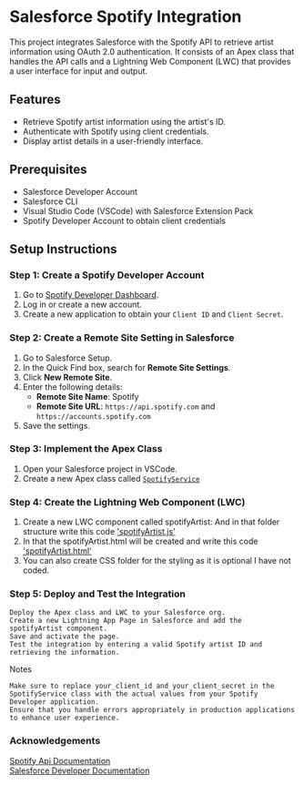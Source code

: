 # Salesforce Spotify Integration

This project integrates Salesforce with the Spotify API to retrieve artist information using OAuth 2.0 authentication. It consists of an Apex class that handles the API calls and a Lightning Web Component (LWC) that provides a user interface for input and output.

## Features

- Retrieve Spotify artist information using the artist's ID.
- Authenticate with Spotify using client credentials.
- Display artist details in a user-friendly interface.

## Prerequisites

- Salesforce Developer Account
- Salesforce CLI
- Visual Studio Code (VSCode) with Salesforce Extension Pack
- Spotify Developer Account to obtain client credentials

## Setup Instructions

### Step 1: Create a Spotify Developer Account

1. Go to [Spotify Developer Dashboard](https://developer.spotify.com/dashboard/).
2. Log in or create a new account.
3. Create a new application to obtain your `Client ID` and `Client Secret`.

### Step 2: Create a Remote Site Setting in Salesforce

1. Go to Salesforce Setup.
2. In the Quick Find box, search for **Remote Site Settings**.
3. Click **New Remote Site**.
4. Enter the following details:
   - **Remote Site Name**: Spotify
   - **Remote Site URL**: `https://api.spotify.com` and `https://accounts.spotify.com`
5. Save the settings.

### Step 3: Implement the Apex Class

1. Open your Salesforce project in VSCode.
2. Create a new Apex class called [`SpotifyService`](force-app/main/default/classes/SpotifyService.cls)

### Step 4: Create the Lightning Web Component (LWC)
1. Create a new LWC component called spotifyArtist: And in that folder structure write this code
   ['spotifyArtist.js'](force-app/main/default/lwc/spotifyArtist/spotifyArtist.js)
2. In that the spotifyArtist.html will be created and write this code ['spotifyArtist.html'](force-app/main/default/lwc/spotifyArtist/spotifyArtist.html)
3. You can also create CSS folder for the styling as it is optional I have not coded.

### Step 5: Deploy and Test the Integration

    Deploy the Apex class and LWC to your Salesforce org.
    Create a new Lightning App Page in Salesforce and add the spotifyArtist component.
    Save and activate the page.
    Test the integration by entering a valid Spotify artist ID and retrieving the information.

Notes

    Make sure to replace your_client_id and your_client_secret in the SpotifyService class with the actual values from your Spotify Developer application.
    Ensure that you handle errors appropriately in production applications to enhance user experience.

### Acknowledgements
[Spotify Api Documentation](https://developer.spotify.com/documentation/web-api)
<br>
[Salesforce Developer Documentation](https://developer.salesforce.com/docs)

